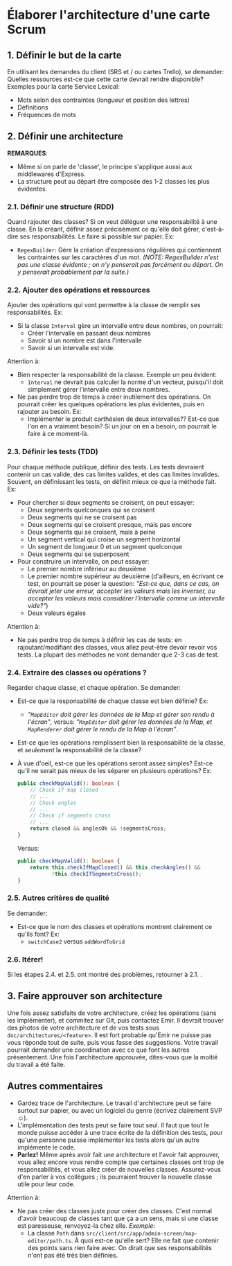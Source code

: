 # Élaborer l'architecture d'une carte Scrum

## 1. Définir le but de la carte

En utilisant les demandes du client (SRS et / ou cartes Trello), se demander: Quelles ressources est-ce que cette carte devrait rendre disponible? Exemples pour la carte Service Lexical:

- Mots selon des contraintes (longueur et position des lettres)
- Définitions
- Fréquences de mots

## 2. Définir une architecture

**REMARQUES**:
- Même si on parle de 'classe', le principe s'applique aussi aux middlewares d'Express.
- La structure peut au départ être composée des 1-2 classes les plus évidentes.

### 2.1. Définir une structure (RDD)

Quand rajouter des classes? Si on veut déléguer une responsabilité à une classe. En la créant, définir assez précisément ce qu'elle doit gérer, c'est-à-dire ses responsabilités. Le faire si possible sur papier. Ex:

- `RegexBuilder`: Gère la création d'expressions régulières qui contiennent les contraintes sur les caractères d'un mot. _(NOTE: RegexBuilder n'est pas une classe évidente ; on n'y penserait pas forcément au départ. On y penserait probablement par la suite.)_

### 2.2. Ajouter des opérations et ressources

Ajouter des opérations qui vont permettre à la classe de remplir ses responsabilités. Ex:
- Si la classe `Interval` gère un intervalle entre deux nombres, on pourrait:
    - Créer l'intervalle en passant deux nombres
    - Savoir si un nombre est dans l'intervalle
    - Savoir si un intervalle est vide.

Attention à:
- Bien respecter la responsabilité de la classe. Exemple un peu évident:
    - `Interval` ne devrait pas calculer la norme d'un vecteur, puisqu'il doit simplement gérer l'intervalle entre deux nombres.
- Ne pas perdre trop de temps à créer inutilement des opérations. On pourrait créer les quelques opérations les plus évidentes, puis en rajouter au besoin. Ex:
    - Implémenter le produit carthésien de deux intervalles?? Est-ce que l'on en a vraiment besoin? Si un jour on en a besoin, on pourrait le faire à ce moment-là.

### 2.3. Définir les tests (TDD)

Pour chaque méthode publique, définir des tests. Les tests devraient contenir un cas valide, des cas limites valides, et des cas limites invalides. Souvent, en définissant les tests, on définit mieux ce que la méthode fait. Ex:
- Pour chercher si deux segments se croisent, on peut essayer:
    - Deux segments quelconques qui se croisent
    - Deux segments qui ne se croisent pas
    - Deux segments qui se croisent presque, mais pas encore
    - Deux segments qui se croisent, mais à peine
    - Un segment vertical qui croise un segment horizontal
    - Un segment de longueur 0 et un segment quelconque
    - Deux segments qui se superposent
- Pour construire un intervalle, on peut essayer:
    - Le premier nombre inférieur au deuxième
    - Le premier nombre supérieur au deuxième (d'ailleurs, en écrivant ce test, on pourrait se poser la question: _"Est-ce que, dans ce cas, on devrait jeter une erreur, accepter les valeurs mais les inverser, ou accepter les valeurs mais considérer l'intervalle comme un intervalle vide?"_)
    - Deux valeurs égales

Attention à:
- Ne pas perdre trop de temps à définir les cas de tests: en rajoutant/modifiant des classes, vous allez peut-être devoir revoir vos tests. La plupart des méthodes ne vont demander que 2-3 cas de test.

### 2.4. Extraire des classes ou opérations ?

Regarder chaque classe, et chaque opération. Se demander:
- Est-ce que la responsabilité de chaque classe est bien définie? Ex:
    - _"`MapEditor` doit gérer les données de la Map et gérer son rendu à l'écran"_, versus: _"`MapEditor` doit gérer les données de la Map, et `MapRenderer` doit gérer le rendu de la Map à l'écran"_.
- Est-ce que les opérations remplissent bien la responsabilité de la classe, et _seulement_ la responsabilité de la classe?
- À vue d'oeil, est-ce que les opérations seront assez simples? Est-ce qu'il ne serait pas mieux de les séparer en plusieurs opérations? Ex:

    ``` Typescript
    public checkMapValid(): boolean {
        // Check if map closed
        // ...
        // Check angles
        // ...
        // Check if segments cross
        // ...
        return closed && anglesOk && !segmentsCross;
    }
    ```

    Versus:

    ``` Typescript
    public checkMapValid(): boolean {
        return this.checkIfMapClosed() && this.checkAngles() &&
               !this.checkIfSegmentsCross();
    }
    ```

### 2.5. Autres critères de qualité

Se demander:
- Est-ce que le nom des classes et opérations montrent clairement ce qu'ils font? Ex:
    - `switchCase2` versus `addWordToGrid`

### 2.6. Itérer!

Si les étapes 2.4. et 2.5. ont montré des problèmes, retourner à 2.1. .

## 3. Faire approuver son architecture

Une fois assez satisfaits de votre architecture, créez les opérations (sans les implémenter), et commitez sur Git, puis contactez Emir. Il devrait trouver des photos de votre architecture et de vos tests sous `doc/architectures/<feature>`. Il est fort probable qu'Emir ne puisse pas vous réponde tout de suite, puis vous fasse des suggestions. Votre travail pourrait demander une coordination avec ce que font les autres présentement. Une fois l'architecture approuvée, dites-vous que la moitié du travail a été faite.

## Autres commentaires

- Gardez trace de l'architecture. Le travail d'architecture peut se faire surtout sur papier, ou avec un logiciel du genre (écrivez clairement SVP ☺).
- L'implémentation des tests peut se faire tout seul. Il faut que tout le monde puisse accéder à une trace écrite de la définition des tests, pour qu'une personne puisse implémenter les tests alors qu'un autre implémente le code.
- **Parlez!** Même après avoir fait une architecture et l'avoir fait approuver, vous allez encore vous rendre compte que certaines classes ont trop de responsabilités, et vous allez créer de nouvelles classes. Assurez-vous d'en parler à vos collègues ; ils pourraient trouver la nouvelle classe utile pour leur code.

Attention à:
- Ne pas créer des classes juste pour créer des classes. C'est normal d'avoir beaucoup de classes tant que ça a un sens, mais si une classe est paresseuse, renvoyez-la chez elle. _Exemple_:
    - La classe `Path` dans `src/client/src/app/admin-screen/map-editor/path.ts`. À quoi est-ce qu'elle sert? Elle ne fait que contenir des points sans rien faire avec. On dirait que ses responsabilités n'ont pas été très bien définies.
